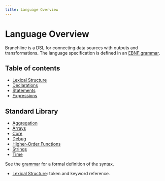 ```yaml
---
title: Language Overview
---
```


# Language Overview

Branchline is a DSL for connecting data sources with outputs and transformations. The
language specification is defined in an [EBNF grammar](../../language/src/test/kotlin/v2/ebnf.txt).

## Table of contents

- [Lexical Structure](lexical.md)
- [Declarations](declarations.md)
- [Statements](statements.md)
- [Expressions](expressions.md)


## Standard Library

- [Aggregation](std-agg.md)
- [Arrays](std-arrays.md)
- [Core](std-core.md)
- [Debug](std-debug.md)
- [Higher-Order Functions](std-hof.md)
- [Strings](std-strings.md)
- [Time](std-time.md)

See the [grammar](grammar.md) for a formal definition of the syntax.

- [Lexical Structure](lexical.md): token and keyword reference.

